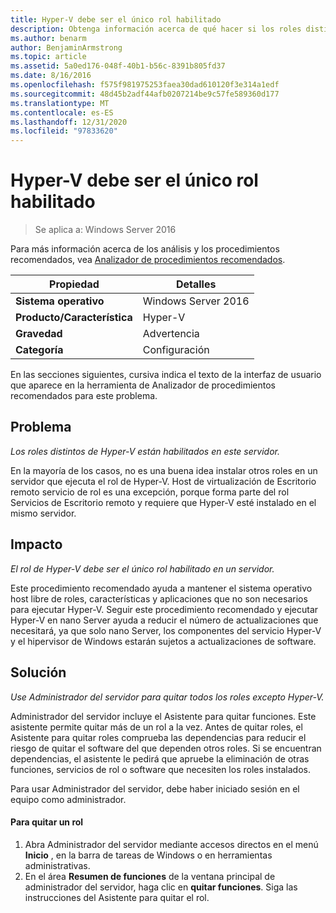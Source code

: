 ```yaml
---
title: Hyper-V debe ser el único rol habilitado
description: Obtenga información acerca de qué hacer si los roles distintos de Hyper-V están habilitados en el servidor.
ms.author: benarm
author: BenjaminArmstrong
ms.topic: article
ms.assetid: 5a0ed176-048f-40b1-b56c-8391b805fd37
ms.date: 8/16/2016
ms.openlocfilehash: f575f981975253faea30dad610120f3e314a1edf
ms.sourcegitcommit: 48d45b2adf44afb0207214be9c57fe589360d177
ms.translationtype: MT
ms.contentlocale: es-ES
ms.lasthandoff: 12/31/2020
ms.locfileid: "97833620"
---
```

# <a name="hyper-v-should-be-the-only-enabled-role"></a>Hyper-V debe ser el único rol habilitado

>Se aplica a: Windows Server 2016

Para más información acerca de los análisis y los procedimientos recomendados, vea [Analizador de procedimientos recomendados](https://go.microsoft.com/fwlink/?LinkId=122786).

|Propiedad|Detalles|
|-|-|
|**Sistema operativo**|Windows Server 2016|
|**Producto/Característica**|Hyper-V|
|**Gravedad**|Advertencia|
|**Categoría**|Configuración|

En las secciones siguientes, cursiva indica el texto de la interfaz de usuario que aparece en la herramienta de Analizador de procedimientos recomendados para este problema.

## <a name="issue"></a>Problema

*Los roles distintos de Hyper-V están habilitados en este servidor.*

En la mayoría de los casos, no es una buena idea instalar otros roles en un servidor que ejecuta el rol de Hyper-V. Host de virtualización de Escritorio remoto servicio de rol es una excepción, porque forma parte del rol Servicios de Escritorio remoto y requiere que Hyper-V esté instalado en el mismo servidor.

## <a name="impact"></a>Impacto

*El rol de Hyper-V debe ser el único rol habilitado en un servidor.*

Este procedimiento recomendado ayuda a mantener el sistema operativo host libre de roles, características y aplicaciones que no son necesarios para ejecutar Hyper-V. Seguir este procedimiento recomendado y ejecutar Hyper-V en nano Server ayuda a reducir el número de actualizaciones que necesitará, ya que solo nano Server, los componentes del servicio Hyper-V y el hipervisor de Windows estarán sujetos a actualizaciones de software.

## <a name="resolution"></a>Solución

*Use Administrador del servidor para quitar todos los roles excepto Hyper-V.*

Administrador del servidor incluye el Asistente para quitar funciones. Este asistente permite quitar más de un rol a la vez. Antes de quitar roles, el Asistente para quitar roles comprueba las dependencias para reducir el riesgo de quitar el software del que dependen otros roles. Si se encuentran dependencias, el asistente le pedirá que apruebe la eliminación de otras funciones, servicios de rol o software que necesiten los roles instalados.

Para usar Administrador del servidor, debe haber iniciado sesión en el equipo como administrador.

#### <a name="to-remove-a-role"></a>Para quitar un rol

1.  Abra Administrador del servidor mediante accesos directos en el menú **Inicio** , en la barra de tareas de Windows o en herramientas administrativas.
2.   En el área **Resumen de funciones** de la ventana principal de administrador del servidor, haga clic en **quitar funciones**. Siga las instrucciones del Asistente para quitar el rol.





